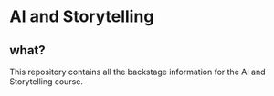 # AI and Storytelling

## what?

This repository contains all the backstage information for the AI and Storytelling course.
